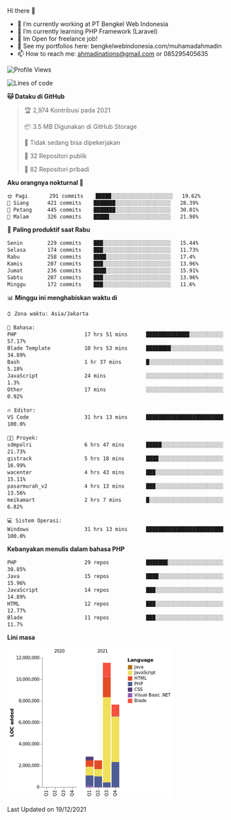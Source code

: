 Hi there 👋

- 🔭 I’m currently working at PT Bengkel Web Indonesia
- 🌱 I’m currently learning PHP Framework (Laravel)
- 📂 Im Open for freelance job!
- 🧷 See my portfolios here: bengkelwebindonesia.com/muhamadahmadin
- 📫 How to reach me: ahmadinations@gmail.com or 085295405635


<!--START_SECTION:waka-->
![Profile Views](http://img.shields.io/badge/Profil%20dilihat-10-blue)

![Lines of code](https://img.shields.io/badge/Sejak%20Hello%20World%20aku%20telah%20menulis-25%20Million%20baris%20kode-blue)

**🐱 Dataku di GitHub** 

> 🏆 2,974 Kontribusi pada 2021
 > 
> 📦 3.5 MB Digunakan di GitHub Storage 
 > 
> 🚫 Tidak sedang bisa dipekerjakan
 > 
> 📜 32 Repositori publik 
 > 
> 🔑 82 Repositori pribadi  
 > 
**Aku orangnya nokturnal 🦉** 

```text
🌞 Pagi       291 commits    █████░░░░░░░░░░░░░░░░░░░░   19.62% 
🌆 Siang      421 commits    ███████░░░░░░░░░░░░░░░░░░   28.39% 
🌃 Petang     445 commits    ███████░░░░░░░░░░░░░░░░░░   30.01% 
🌙 Malam      326 commits    █████░░░░░░░░░░░░░░░░░░░░   21.98%

```
📅 **Paling produktif saat Rabu** 

```text
Senin        229 commits    ███░░░░░░░░░░░░░░░░░░░░░░   15.44% 
Selasa       174 commits    ███░░░░░░░░░░░░░░░░░░░░░░   11.73% 
Rabu         258 commits    ████░░░░░░░░░░░░░░░░░░░░░   17.4% 
Kamis        207 commits    ███░░░░░░░░░░░░░░░░░░░░░░   13.96% 
Jumat        236 commits    ████░░░░░░░░░░░░░░░░░░░░░   15.91% 
Sabtu        207 commits    ███░░░░░░░░░░░░░░░░░░░░░░   13.96% 
Minggu       172 commits    ███░░░░░░░░░░░░░░░░░░░░░░   11.6%

```


📊 **Minggu ini menghabiskan waktu di** 

```text
⌚︎ Zona waktu: Asia/Jakarta

💬 Bahasa: 
PHP                      17 hrs 51 mins      ██████████████░░░░░░░░░░░   57.17% 
Blade Template           10 hrs 53 mins      ████████░░░░░░░░░░░░░░░░░   34.89% 
Bash                     1 hr 37 mins        █░░░░░░░░░░░░░░░░░░░░░░░░   5.18% 
JavaScript               24 mins             ░░░░░░░░░░░░░░░░░░░░░░░░░   1.3% 
Other                    17 mins             ░░░░░░░░░░░░░░░░░░░░░░░░░   0.92%

🔥 Editor: 
VS Code                  31 hrs 13 mins      █████████████████████████   100.0%

🐱‍💻 Proyek: 
sdmpolri                 6 hrs 47 mins       █████░░░░░░░░░░░░░░░░░░░░   21.73% 
gistrack                 5 hrs 18 mins       ████░░░░░░░░░░░░░░░░░░░░░   16.99% 
wacenter                 4 hrs 43 mins       ███░░░░░░░░░░░░░░░░░░░░░░   15.11% 
pasarmurah_v2            4 hrs 13 mins       ███░░░░░░░░░░░░░░░░░░░░░░   13.56% 
meikamart                2 hrs 7 mins        █░░░░░░░░░░░░░░░░░░░░░░░░   6.82%

💻 Sistem Operasi: 
Windows                  31 hrs 13 mins      █████████████████████████   100.0%

```

**Kebanyakan menulis dalam bahasa PHP** 

```text
PHP                      29 repos            ███████░░░░░░░░░░░░░░░░░░   30.85% 
Java                     15 repos            ████░░░░░░░░░░░░░░░░░░░░░   15.96% 
JavaScript               14 repos            ███░░░░░░░░░░░░░░░░░░░░░░   14.89% 
HTML                     12 repos            ███░░░░░░░░░░░░░░░░░░░░░░   12.77% 
Blade                    11 repos            ███░░░░░░░░░░░░░░░░░░░░░░   11.7%

```


**Lini masa**

![Chart not found](https://raw.githubusercontent.com/MuhamadAhmadin/MuhamadAhmadin/master/charts/bar_graph.png) 


 Last Updated on 19/12/2021
<!--END_SECTION:waka-->
